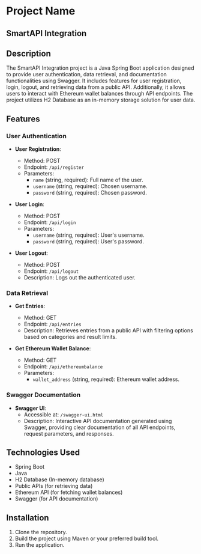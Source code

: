 # Project Name
## SmartAPI Integration

## Description

The SmartAPI Integration project is a Java Spring Boot application designed to provide user authentication, data retrieval, and documentation functionalities using Swagger. It includes features for user registration, login, logout, and retrieving data from a public API. Additionally, it allows users to interact with Ethereum wallet balances through API endpoints. The project utilizes H2 Database as an in-memory storage solution for user data.

## Features

### User Authentication

- **User Registration**: 
  - Method: POST
  - Endpoint: `/api/register`
  - Parameters:
    - `name` (string, required): Full name of the user.
    - `username` (string, required): Chosen username.
    - `password` (string, required): Chosen password.

- **User Login**:
  - Method: POST
  - Endpoint: `/api/login`
  - Parameters:
    - `username` (string, required): User's username.
    - `password` (string, required): User's password.

- **User Logout**:
  - Method: POST
  - Endpoint: `/api/logout`
  - Description: Logs out the authenticated user.

### Data Retrieval

- **Get Entries**:
  - Method: GET
  - Endpoint: `/api/entries`
  - Description: Retrieves entries from a public API with filtering options based on categories and result limits.

- **Get Ethereum Wallet Balance**:
  - Method: GET
  - Endpoint: `/api/ethereumbalance`
  - Parameters:
    - `wallet_address` (string, required): Ethereum wallet address.

### Swagger Documentation

- **Swagger UI**:
  - Accessible at: `/swagger-ui.html`
  - Description: Interactive API documentation generated using Swagger, providing clear documentation of all API endpoints, request parameters, and responses.

## Technologies Used

- Spring Boot
- Java
- H2 Database (In-memory database)
- Public APIs (for retrieving data)
- Ethereum API (for fetching wallet balances)
- Swagger (for API documentation)

## Installation

1. Clone the repository.
2. Build the project using Maven or your preferred build tool.
3. Run the application.
